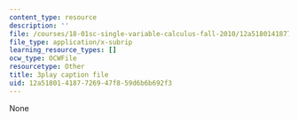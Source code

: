```yaml
---
content_type: resource
description: ''
file: /courses/18-01sc-single-variable-calculus-fall-2010/12a518014187726947f859d6b6b692f3_ycO0Vn_w9Q0.srt
file_type: application/x-subrip
learning_resource_types: []
ocw_type: OCWFile
resourcetype: Other
title: 3play caption file
uid: 12a51801-4187-7269-47f8-59d6b6b692f3
---
```

None

